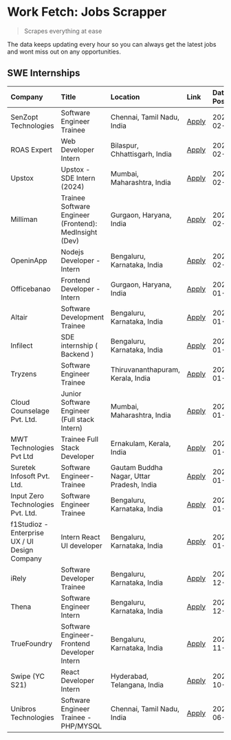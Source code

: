 # Work Fetch: Jobs Scrapper
> Scrapes everything at ease

The data keeps updating every hour so you can always get the latest jobs and wont miss out on any opportunities.

## SWE Internships
<!--START_SECTION:workfetch-->
| Company                                       | Title                                                  | Location                                  | Link                                                                                                                                                                                                                                                                       | Date Posted   |
|:----------------------------------------------|:-------------------------------------------------------|:------------------------------------------|:---------------------------------------------------------------------------------------------------------------------------------------------------------------------------------------------------------------------------------------------------------------------------|:--------------|
| SenZopt Technologies                          | Software Engineer Trainee                              | Chennai, Tamil Nadu, India                | [Apply](https://in.linkedin.com/jobs/view/software-engineer-trainee-at-senzopt-technologies-3827686880?refId=Q%2B0SHIR6Z9u4CEVD2t6A6w%3D%3D&trackingId=7Zx0PUY4%2BSSGyKoZyTBmvg%3D%3D&position=8&pageNum=0&trk=public_jobs_jserp-result_search-card)                       | 2024-02-12    |
| ROAS Expert                                   | Web Developer Intern                                   | Bilaspur, Chhattisgarh, India             | [Apply](https://in.linkedin.com/jobs/view/web-developer-intern-at-roas-expert-3828189292?refId=Q%2B0SHIR6Z9u4CEVD2t6A6w%3D%3D&trackingId=u2fTw68LuaO041mjQ9eEGg%3D%3D&position=11&pageNum=0&trk=public_jobs_jserp-result_search-card)                                      | 2024-02-12    |
| Upstox                                        | Upstox - SDE Intern (2024)                             | Mumbai, Maharashtra, India                | [Apply](https://in.linkedin.com/jobs/view/upstox-sde-intern-2024-at-upstox-3826556183?refId=Q%2B0SHIR6Z9u4CEVD2t6A6w%3D%3D&trackingId=etf1tTmj%2BuslZuXUdSePkw%3D%3D&position=5&pageNum=0&trk=public_jobs_jserp-result_search-card)                                        | 2024-02-10    |
| Milliman                                      | Trainee Software Engineer (Frontend): MedInsight (Dev) | Gurgaon, Haryana, India                   | [Apply](https://in.linkedin.com/jobs/view/trainee-software-engineer-frontend-medinsight-dev-at-milliman-3792874280?refId=Q%2B0SHIR6Z9u4CEVD2t6A6w%3D%3D&trackingId=oLDCfnulpMAu6%2FywrLLudQ%3D%3D&position=17&pageNum=0&trk=public_jobs_jserp-result_search-card)          | 2024-02-09    |
| OpeninApp                                     | Nodejs Developer - Intern                              | Bengaluru, Karnataka, India               | [Apply](https://in.linkedin.com/jobs/view/nodejs-developer-intern-at-openinapp-3822599762?refId=Q%2B0SHIR6Z9u4CEVD2t6A6w%3D%3D&trackingId=2Tv3tYhSlMmraGrUpgTeDQ%3D%3D&position=21&pageNum=0&trk=public_jobs_jserp-result_search-card)                                     | 2024-02-05    |
| Officebanao                                   | Frontend Developer - Intern                            | Gurgaon, Haryana, India                   | [Apply](https://in.linkedin.com/jobs/view/frontend-developer-intern-at-officebanao-3822614063?refId=Q%2B0SHIR6Z9u4CEVD2t6A6w%3D%3D&trackingId=0aw%2Fc3iN4qZOwErMPIN7cA%3D%3D&position=7&pageNum=0&trk=public_jobs_jserp-result_search-card)                                | 2024-01-31    |
| Altair                                        | Software Development Trainee                           | Bengaluru, Karnataka, India               | [Apply](https://in.linkedin.com/jobs/view/software-development-trainee-at-altair-3817606202?refId=Q%2B0SHIR6Z9u4CEVD2t6A6w%3D%3D&trackingId=DAtaH8iR2qXZZpuCBkWvMQ%3D%3D&position=12&pageNum=0&trk=public_jobs_jserp-result_search-card)                                   | 2024-01-31    |
| Infilect                                      | SDE internship ( Backend )                             | Bengaluru, Karnataka, India               | [Apply](https://in.linkedin.com/jobs/view/sde-internship-backend-at-infilect-3815120558?refId=Q%2B0SHIR6Z9u4CEVD2t6A6w%3D%3D&trackingId=v0YYT8dA%2BEuiLRbMh%2FhomQ%3D%3D&position=22&pageNum=0&trk=public_jobs_jserp-result_search-card)                                   | 2024-01-25    |
| Tryzens                                       | Software Engineer Trainee                              | Thiruvananthapuram, Kerala, India         | [Apply](https://in.linkedin.com/jobs/view/software-engineer-trainee-at-tryzens-3809363491?refId=Q%2B0SHIR6Z9u4CEVD2t6A6w%3D%3D&trackingId=G6s%2B5jV%2FyogPg2Dr4K9s2A%3D%3D&position=18&pageNum=0&trk=public_jobs_jserp-result_search-card)                                 | 2024-01-18    |
| Cloud Counselage Pvt. Ltd.                    | Junior Software Engineer (Full stack Intern)           | Mumbai, Maharashtra, India                | [Apply](https://in.linkedin.com/jobs/view/junior-software-engineer-full-stack-intern-at-cloud-counselage-pvt-ltd-3803132814?refId=Q%2B0SHIR6Z9u4CEVD2t6A6w%3D%3D&trackingId=hYH8k92QWrPTgb%2FKJubCVw%3D%3D&position=24&pageNum=0&trk=public_jobs_jserp-result_search-card) | 2024-01-11    |
| MWT Technologies Pvt Ltd                      | Trainee Full Stack Developer                           | Ernakulam, Kerala, India                  | [Apply](https://in.linkedin.com/jobs/view/trainee-full-stack-developer-at-mwt-technologies-pvt-ltd-3800921715?refId=Q%2B0SHIR6Z9u4CEVD2t6A6w%3D%3D&trackingId=pk9Lm775n2OoAyPgx6tfgg%3D%3D&position=2&pageNum=0&trk=public_jobs_jserp-result_search-card)                  | 2024-01-09    |
| Suretek Infosoft Pvt. Ltd.                    | Software Engineer-Trainee                              | Gautam Buddha Nagar, Uttar Pradesh, India | [Apply](https://in.linkedin.com/jobs/view/software-engineer-trainee-at-suretek-infosoft-pvt-ltd-3800934643?refId=Q%2B0SHIR6Z9u4CEVD2t6A6w%3D%3D&trackingId=cWw%2FWePsgyWYCMP57KYXyA%3D%3D&position=6&pageNum=0&trk=public_jobs_jserp-result_search-card)                   | 2024-01-09    |
| Input Zero Technologies Pvt. Ltd.             | Software Engineer Trainee                              | Bengaluru, Karnataka, India               | [Apply](https://in.linkedin.com/jobs/view/software-engineer-trainee-at-input-zero-technologies-pvt-ltd-3800927643?refId=Q%2B0SHIR6Z9u4CEVD2t6A6w%3D%3D&trackingId=AWcapmIuF%2Fc7f0IXo8PB6g%3D%3D&position=25&pageNum=0&trk=public_jobs_jserp-result_search-card)           | 2024-01-09    |
| f1Studioz - Enterprise UX / UI Design Company | Intern React UI developer                              | Bengaluru, Karnataka, India               | [Apply](https://in.linkedin.com/jobs/view/intern-react-ui-developer-at-f1studioz-enterprise-ux-ui-design-company-3796354738?refId=Q%2B0SHIR6Z9u4CEVD2t6A6w%3D%3D&trackingId=Rcchu3es1Hh3ochGgTFRVA%3D%3D&position=4&pageNum=0&trk=public_jobs_jserp-result_search-card)    | 2024-01-08    |
| iRely                                         | Software Developer Trainee                             | Bengaluru, Karnataka, India               | [Apply](https://in.linkedin.com/jobs/view/software-developer-trainee-at-irely-3801577534?refId=Q%2B0SHIR6Z9u4CEVD2t6A6w%3D%3D&trackingId=jrlvP%2Ft7%2BoQTD5iDefd9lg%3D%3D&position=9&pageNum=0&trk=public_jobs_jserp-result_search-card)                                   | 2023-12-22    |
| Thena                                         | Software Engineer Intern                               | Bengaluru, Karnataka, India               | [Apply](https://in.linkedin.com/jobs/view/software-engineer-intern-at-thena-3778731751?refId=Q%2B0SHIR6Z9u4CEVD2t6A6w%3D%3D&trackingId=25tGBF6n%2BzhevU6WJachPw%3D%3D&position=16&pageNum=0&trk=public_jobs_jserp-result_search-card)                                      | 2023-12-05    |
| TrueFoundry                                   | Software Engineer- Frontend Developer Intern           | Bengaluru, Karnataka, India               | [Apply](https://in.linkedin.com/jobs/view/software-engineer-frontend-developer-intern-at-truefoundry-3790095058?refId=Q%2B0SHIR6Z9u4CEVD2t6A6w%3D%3D&trackingId=E0x1XWXArzC%2BIDRxXkmRnQ%3D%3D&position=13&pageNum=0&trk=public_jobs_jserp-result_search-card)             | 2023-11-24    |
| Swipe (YC S21)                                | React Developer Intern                                 | Hyderabad, Telangana, India               | [Apply](https://in.linkedin.com/jobs/view/react-developer-intern-at-swipe-yc-s21-3737600089?refId=Q%2B0SHIR6Z9u4CEVD2t6A6w%3D%3D&trackingId=CZIqy%2BD0xvzQ4ErwoG2FCA%3D%3D&position=19&pageNum=0&trk=public_jobs_jserp-result_search-card)                                 | 2023-10-13    |
| Unibros Technologies                          | Software Engineer Trainee - PHP/MYSQL                  | Chennai, Tamil Nadu, India                | [Apply](https://in.linkedin.com/jobs/view/software-engineer-trainee-php-mysql-at-unibros-technologies-3656599241?refId=Q%2B0SHIR6Z9u4CEVD2t6A6w%3D%3D&trackingId=SHarJDLdgg%2F0vw7zXveMOQ%3D%3D&position=10&pageNum=0&trk=public_jobs_jserp-result_search-card)            | 2023-06-12    |
<!--END_SECTION:workfetch-->
